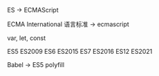 ES -> ECMAScript

ECMA International 语言标准 -> ecmascript

var, let, const

ES5 ES2009
ES6 ES2015
ES7 ES2016
ES12 ES2021

Babel -> ES5
polyfill
